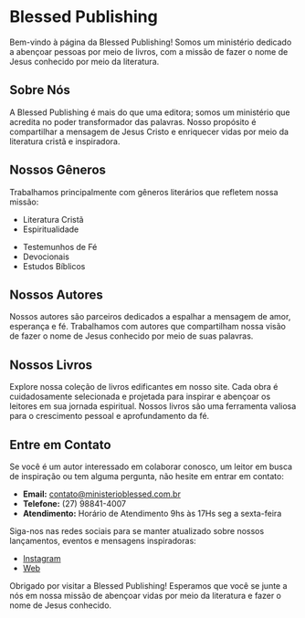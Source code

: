 # Blessed Publishing

Bem-vindo à página da Blessed Publishing! Somos um ministério dedicado a abençoar pessoas por meio de livros, com a missão de fazer o nome de Jesus conhecido por meio da literatura.

## Sobre Nós

A Blessed Publishing é mais do que uma editora; somos um ministério que acredita no poder transformador das palavras. Nosso propósito é compartilhar a mensagem de Jesus Cristo e enriquecer vidas por meio da literatura cristã e inspiradora.

## Nossos Gêneros

Trabalhamos principalmente com gêneros literários que refletem nossa missão:

- Literatura Cristã
- Espiritualidade
<!-- - Autoajuda Inspiradora -->
- Testemunhos de Fé
- Devocionais
- Estudos Bíblicos

## Nossos Autores

Nossos autores são parceiros dedicados a espalhar a mensagem de amor, esperança e fé. Trabalhamos com autores que compartilham nossa visão de fazer o nome de Jesus conhecido por meio de suas palavras.

## Nossos Livros

Explore nossa coleção de livros edificantes em nosso site. Cada obra é cuidadosamente selecionada e projetada para inspirar e abençoar os leitores em sua jornada espiritual. Nossos livros são uma ferramenta valiosa para o crescimento pessoal e aprofundamento da fé.

## Entre em Contato

Se você é um autor interessado em colaborar conosco, um leitor em busca de inspiração ou tem alguma pergunta, não hesite em entrar em contato:

- **Email:** contato@ministerioblessed.com.br
- **Telefone:** (27) 98841-4007
- **Atendimento:** Horário de Atendimento 9hs às 17Hs seg a sexta-feira

Siga-nos nas redes sociais para se manter atualizado sobre nossos lançamentos, eventos e mensagens inspiradoras:

<!-- - [Facebook](https://www.facebook.com/BlessedPublishing)
- [Twitter](https://twitter.com/BlessedPublish)-->

- [Instagram](https://www.instagram.com/blessededitora)
- [Web](https://www.celle.com.br)

Obrigado por visitar a Blessed Publishing! Esperamos que você se junte a nós em nossa missão de abençoar vidas por meio da literatura e fazer o nome de Jesus conhecido.
